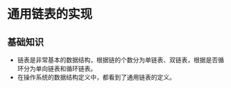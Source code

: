 # 通用链表的实现

## 基础知识

- 链表是非常基本的数据结构，根据链的个数分为单链表、双链表，根据是否循环分为单向链表和循环链表。
- 在操作系统的数据结构定义中，都看到了通用链表的定义。

